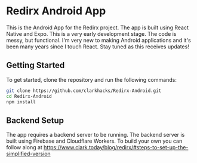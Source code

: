 # Redirx Android App

This is the Android App for the Redirx project. The app is built using React Native and Expo. This is a very early development stage. The code is messy, but functional. I'm very new to making Android applications and it's been many years since I touch React. Stay tuned as this receives updates!

## Getting Started

To get started, clone the repository and run the following commands:

```bash
git clone https://github.com/clarkhacks/Redirx-Android.git
cd Redirx-Android
npm install
```

## Backend Setup

The app requires a backend server to be running. The backend server is built using Firebase and Cloudflare Workers. To build your own you can follow along at https://www.clark.today/blog/redirx/#steps-to-set-up-the-simplified-version
